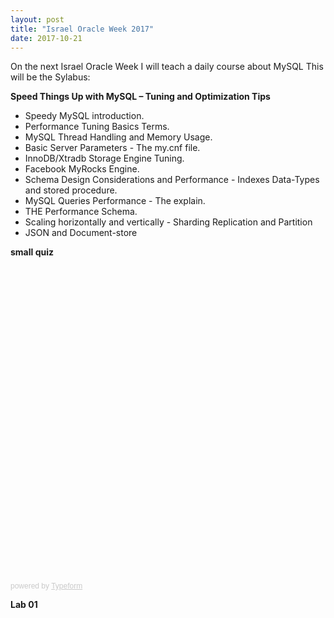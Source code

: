 ```yaml
---
layout: post
title: "Israel Oracle Week 2017"
date: 2017-10-21
---
```

On the next Israel Oracle Week I will teach a daily course about MySQL 
This will be the Sylabus:

**Speed Things Up with MySQL – Tuning and Optimization Tips**

* Speedy MySQL introduction.  
* Performance Tuning Basics Terms.
* MySQL Thread Handling and Memory Usage.
* Basic Server Parameters - The my.cnf file.
* InnoDB/Xtradb Storage Engine Tuning.
* Facebook MyRocks Engine. 
* Schema Design Considerations and Performance - Indexes Data-Types and stored procedure.
* MySQL Queries Performance - The explain.
* THE Performance Schema.
* Scaling horizontally and vertically - Sharding Replication and Partition  
* JSON and Document-store

**small quiz**

<div class="typeform-widget" data-url="https://baruch4.typeform.com/to/PeDpcu" style="width: 100%; height: 500px;" > </div> <script> (function() { var qs,js,q,s,d=document, gi=d.getElementById, ce=d.createElement, gt=d.getElementsByTagName, id="typef_orm", b="https://embed.typeform.com/"; if(!gi.call(d,id)) { js=ce.call(d,"script"); js.id=id; js.src=b+"embed.js"; q=gt.call(d,"script")[0]; q.parentNode.insertBefore(js,q) } })() </script> <div style="font-family: Sans-Serif;font-size: 12px;color: #999;opacity: 0.5; padding-top: 5px;" > powered by <a href="https://www.typeform.com//?utm_campaign=PeDpcu&amp;utm_source=typeform.com-10938694-Basic&amp;utm_medium=typeform&amp;utm_content=typeform-embedded-poweredbytypeform&amp;utm_term=EN" style="color: #999" target="_blank">Typeform</a> </div>


**Lab 01**
